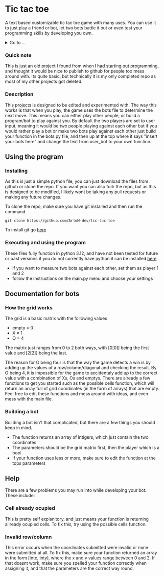 # Tic tac toe

A text based customizable tic tac toe game with many uses. You can use it to just play a friend or bot, let two bots battle it out or even
test your programming skills by developing you own.

<details>
  <summary> Go to ...</summary>
  <ul>
    <li><a href="#using-the-program">Using the program</a></li>
    <li><a href="#documentation-for-bots">Documentation for bots</a></li>
    <li><a href="#help">Help</a></li>
  </ul>
</details>

### Quick note
This is just an old project I found from when I had starting out programming,
and thought it would be nice to publish to github for people too mess around with.
Its quite basic, but technically it is my only completed repo as most of my other projects got deleted.

### Description

This projects is designed to be edited and experimented with.
The way this works is that when you play, the game uses the bots file to determine the next move.
This means you can either play other people, or build a program/bot to play against you.
By default the two players are set to user input, meaning it would be two people playing against each other
but if you would rather play a bot or make two bots play against each other just build your function in the bots.py file,
and then up at the top where it says "insert your bots here" and change the text from user_bot to your own function.

## Using the program

### Installing

As this is just a simple python file, you can just download the files from github or clone the repo.
If you want you can also fork the repo, but as this is designed to be modified, I likely wont be taking any pull requests or making any future changes.

To clone the repo, make sure you have git installed and then run the command
```
git clone https://github.com/ArloM-dev/tic-tac-toe
```
To install git go [here](https://git-scm.com/downloads)

### Executing and using the program

These files fully function in python 3.12, and have not been tested for future or past versions
if you do not currently have python it can be installed [here](https://www.python.org/downloads/)
* if you want to measure two bots against each other, set them as player 1 and 2
* follow the instructions on the main.py menu and choose your settings

## Documentation for bots

### How the grid works

The grid is a basic matrix with the following values
* empty = 0
* X = 1
* O = 4  <br/>

The matrix just ranges from 0 to 2 both ways, with [0[0]] being the first value and [2[2]] being the last.

The reason for O being four is that the way the game detects a win is by adding up the values of a row/column/diagonal and checking the result.
By O being 4, it is impossible for the game to accidentaly add up to the correct value with a combination of Xs, Os and emptys.
There are already a few functions to get you started such as the possible cells function, which will return an array full of grid coordinates
(in the form of arrays) that are empty. Feel free to edit these functions and mess around with ideas, and even mess with the main file.

### Building a bot

Building a bot isn't that complicated, but there are a few things you should keep in mind.
* The function returns an array of intigers, which just contain the two coordinates
* The parameters should be the grid matrix first, then the player which is a bool
* If your function uses less or more, make sure to edit the function at the tops parameters

## Help

There are a few problems you may run into while developing your bot. These include:

### Cell already ocupied

This is pretty self explanitory, and just means your function is returning allready ocupied cells. To fix this, try using the possible cells function.

### Invalid row/column

This error occurs when the coordinates submitted were invalid or none were submitted at all. To fix this, make sure
your function returned an array in the form [intx, inty], where the x and y values range between 0 and 2. If that doesnt work, make sure
you spelled your function correctly when assigning it, and that the parameters are the correct way round.
